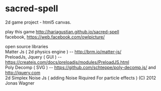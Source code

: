 # sacred-spell
2d game project - html5 canvas.

play this game http://hariagustian.github.io/sacred-spell<br>
facebook, https://web.facebook.com/owlpicture/

open source libraries <br>
Matter Js ( 2d physics engine ) -- http://brm.io/matter-js/ <br>
PreloadJs, Jquery ( GUI ) -- https://createjs.com/docs/preloadjs/modules/PreloadJS.html  <br>
Poly Decomp ( SVG ) -- https://github.com/schteppe/poly-decomp.js/ and http://jquery.com <br>
2d Simplex Noise Js ( adding Noise Riquired For particle effects ) (C) 2012 Jonas Wagner
